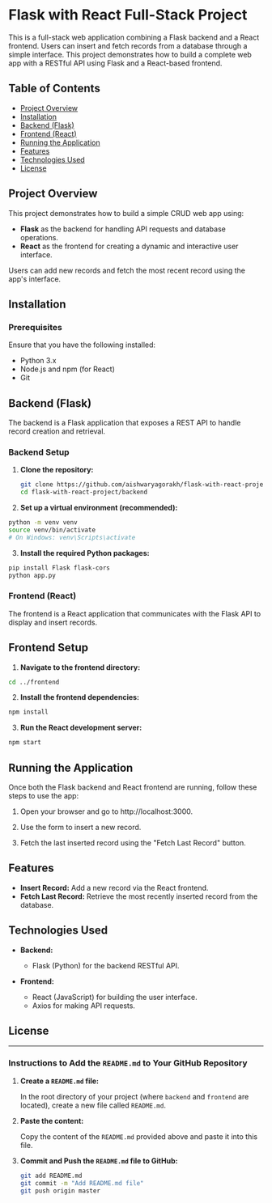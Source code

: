 # Flask with React Full-Stack Project

This is a full-stack web application combining a Flask backend and a React frontend. Users can insert and fetch records from a database through a simple interface. This project demonstrates how to build a complete web app with a RESTful API using Flask and a React-based frontend.

## Table of Contents

- [Project Overview](#project-overview)
- [Installation](#installation)
- [Backend (Flask)](#backend-flask)
- [Frontend (React)](#frontend-react)
- [Running the Application](#running-the-application)
- [Features](#features)
- [Technologies Used](#technologies-used)
- [License](#license)

## Project Overview

This project demonstrates how to build a simple CRUD web app using:

- **Flask** as the backend for handling API requests and database operations.
- **React** as the frontend for creating a dynamic and interactive user interface.

Users can add new records and fetch the most recent record using the app's interface.

## Installation

### Prerequisites

Ensure that you have the following installed:

- Python 3.x
- Node.js and npm (for React)
- Git

## Backend (Flask)

The backend is a Flask application that exposes a REST API to handle record creation and retrieval.

### Backend Setup

1. **Clone the repository:**

   ```bash
   git clone https://github.com/aishwaryagorakh/flask-with-react-project.git
   cd flask-with-react-project/backend

2. **Set up a virtual environment (recommended):**

  ```bash
 python -m venv venv
source venv/bin/activate  
# On Windows: venv\Scripts\activate
```

3. **Install the required Python packages:**

```bash
pip install Flask flask-cors
python app.py
```
### Frontend (React)
The frontend is a React application that communicates with the Flask API to display and insert records.

## Frontend Setup

1. **Navigate to the frontend directory:**
```bash
cd ../frontend
```

2. **Install the frontend dependencies:**
```bash
npm install
```
3. **Run the React development server:**

```bash
npm start
```
## Running the Application

Once both the Flask backend and React frontend are running, follow these steps to use the app:

1. Open your browser and go to http://localhost:3000.

2. Use the form to insert a new record.

3. Fetch the last inserted record using the "Fetch Last Record" button.

## Features

- **Insert Record:** Add a new record via the React frontend.
- **Fetch Last Record:** Retrieve the most recently inserted record from the database.

## Technologies Used

- **Backend:** 
   - Flask (Python) for the backend RESTful API.

- **Frontend:**
  - React (JavaScript) for building the user interface.
  - Axios for making API requests.



## License

---

### Instructions to Add the `README.md` to Your GitHub Repository

1. **Create a `README.md` file:**

   In the root directory of your project (where `backend` and `frontend` are located), create a new file called `README.md`.

2. **Paste the content:**

   Copy the content of the `README.md` provided above and paste it into this file.

3. **Commit and Push the `README.md` file to GitHub:**

   ```bash
   git add README.md
   git commit -m "Add README.md file"
   git push origin master